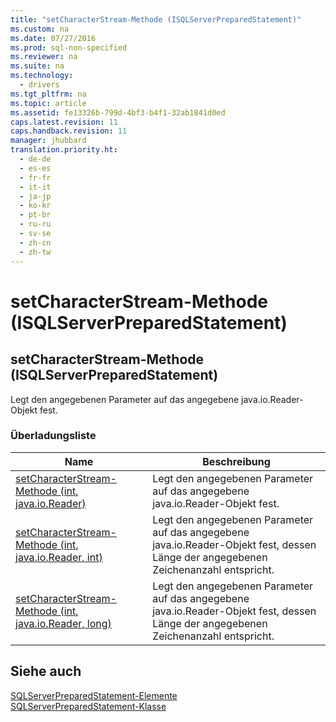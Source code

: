 ```yaml
---
title: "setCharacterStream-Methode (ISQLServerPreparedStatement)"
ms.custom: na
ms.date: 07/27/2016
ms.prod: sql-non-specified
ms.reviewer: na
ms.suite: na
ms.technology: 
  - drivers
ms.tgt_pltfrm: na
ms.topic: article
ms.assetid: fe13326b-799d-4bf3-b4f1-32ab1841d0ed
caps.latest.revision: 11
caps.handback.revision: 11
manager: jhubbard
translation.priority.ht: 
  - de-de
  - es-es
  - fr-fr
  - it-it
  - ja-jp
  - ko-kr
  - pt-br
  - ru-ru
  - sv-se
  - zh-cn
  - zh-tw
---
```

# setCharacterStream-Methode (ISQLServerPreparedStatement)
    
## setCharacterStream\-Methode \(ISQLServerPreparedStatement\)  
 Legt den angegebenen Parameter auf das angegebene java.io.Reader\-Objekt fest.  
  
### Überladungsliste  
  
|Name|Beschreibung|  
|----------|------------------|  
|[setCharacterStream-Methode &#40;int, java.io.Reader&#41;](../content/setCharacterStream-Method--int--java.io.Reader-.md)|Legt den angegebenen Parameter auf das angegebene java.io.Reader\-Objekt fest.|  
|[setCharacterStream-Methode &#40;int, java.io.Reader, int&#41;](../content/setCharacterStream-Method--int--java.io.Reader--int-.md)|Legt den angegebenen Parameter auf das angegebene java.io.Reader\-Objekt fest, dessen Länge der angegebenen Zeichenanzahl entspricht.|  
|[setCharacterStream-Methode &#40;int, java.io.Reader, long&#41;](../content/setCharacterStream-Method--int--java.io.Reader--long-.md)|Legt den angegebenen Parameter auf das angegebene java.io.Reader\-Objekt fest, dessen Länge der angegebenen Zeichenanzahl entspricht.|  
  
## Siehe auch  
 [SQLServerPreparedStatement-Elemente](../content/SQLServerPreparedStatement-Members.md)   
 [SQLServerPreparedStatement-Klasse](../content/SQLServerPreparedStatement-Class.md)  
  
  
